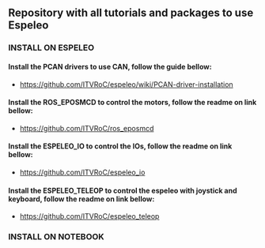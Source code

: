 ## Repository with all tutorials and packages to use Espeleo

### INSTALL ON ESPELEO

#### Install the PCAN drivers to use CAN, follow the guide bellow:
 - https://github.com/ITVRoC/espeleo/wiki/PCAN-driver-installation

#### Install the ROS_EPOSMCD to control the motors, follow the readme on link bellow:
 - https://github.com/ITVRoC/ros_eposmcd
 
#### Install the ESPELEO_IO to control the IOs, follow the readme on link bellow:
 - https://github.com/ITVRoC/espeleo_io
 
#### Install the ESPELEO_TELEOP to control the espeleo with joystick and keyboard, follow the readme on link bellow:
 - https://github.com/ITVRoC/espeleo_teleop
 
 
 ### INSTALL ON NOTEBOOK
